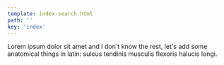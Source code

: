 ```yaml
---
template: index-search.html
path: ''
key: 'index'
---
```


Lorem ipsum dolor sit amet and I don't know the rest, let's add some anatomical things in latin: sulcus tendinis musculis flexoris halucis longi.
